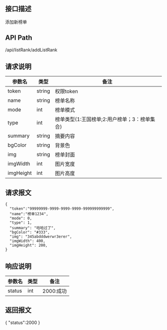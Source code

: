 ## 接口描述
添加新榜单
## API Path
/api/listRank/addListRank
## 请求说明
|参数名   |类型    |备注             |
|---------|--------|-----------------|
|token    |string  |权限token        |
|name     |string  |榜单名称         |
|mode     |int     |榜单模式         |
|type     |int     |榜单类型(1:王国榜单;2:用户榜单；3：榜单集合)   |
|summary  |string  |摘要内容         |
|bgColor  |string  |背景色           |
|img      |string  |榜单封面         |
|imgWidth |int     |图片宽度         |
|imgHeight|int     |图片高度         |

## 请求报文
    { 
      "token":"99999999-9999-9999-9999-999999999999",
      "name":"榜单1234",
      "mode": 0,
      "type": 1,
      "summary": "哈哈过了",
      "bgColor": "#333",
      "img": "345abdddwerwr3erer",
      "imgWidth": 400,
      "imgHeight": 200,
    }
    
## 响应说明
|参数名   |类型    |备注             |
|---------|--------|-----------------|
|status   |int     |2000:成功        |
## 返回报文
  {
    "status":2000 
  }
